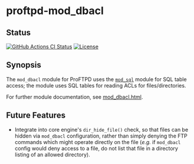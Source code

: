 proftpd-mod_dbacl
=================

Status
------
[![GitHub Actions CI Status](https://github.com/Castaglia/proftpd-mod_dbacl/actions/workflows/ci.yml/badge.svg?branch=master)](https://github.com/Castaglia/proftpd-mod_dbacl/actions/workflows/ci.yml)
[![License](https://img.shields.io/badge/license-GPL-brightgreen.svg)](https://img.shields.io/badge/license-GPL-brightgreen.svg)

Synopsis
--------
The `mod_dbacl` module for ProFTPD uses the [`mod_sql`](http://www.proftpd.org/docs/contrib/mod_sql.html) module for SQL table access; the module uses SQL
tables for reading ACLs for files/directories.

For further module documentation, see [mod_dbacl.html](https://htmlpreview.github.io/?https://github.com/Castaglia/proftpd-mod_dbacl/blob/master/mod_dbacl.html).

Future Features
---------------
* Integrate into core engine's `dir_hide_file()` check, so that files can be
hidden via `mod_dbacl` configuration, rather than simply denying the FTP
commands which might operate directly on the file (_e.g._ if `mod_dbacl`
config would deny access to a file, do not list that file in a directory
listing of an allowed directory).
